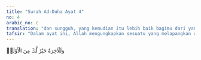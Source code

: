 ```yaml
---
title: "Surah Ad-Duha Ayat 4"
no: 4
arabic_no: ٤
translation: "dan sungguh, yang kemudian itu lebih baik bagimu dari yang permulaan."
tafsir: "Dalam ayat ini, Allah mengungkapkan sesuatu yang melapangkan dada Nabi saw dan menenteramkan jiwanya, bahwa keadaan Nabi dalam kehidupannya di hari-hari mendatang akan lebih baik dibandingkan dengan hari-hari yang telah lalu. Kebesarannya akan bertambah dan namanya akan lebih dikenal. Allah akan selalu membimbingnya untuk mencapai kemuliaan dan untuk menuju kepada kebesaran.\n\nSeakan-akan Allah mengatakan kepada Rasul-Nya, \"Apakah engkau kira bahwa Aku akan meninggalkanmu? Bahkan kedudukanmu di sisi-Ku sekarang lebih kukuh dan lebih dekat dari masa yang sudah-sudah.\"\n\nJanji Allah kepada Nabi Muhammad terus terbukti karena sejak itu nama Nabi saw semakin terkenal, kedudukannya semakin bertambah kuat, sehingga mencapai tingkat yang tidak pernah dicapai oleh para rasul sebelumnya. Allah telah menjadikan Nabi Muhammad sebagai rahmat, petunjuk, dan cahaya untuk seluruh alam dan seluruh hamba-Nya. Allah menjadikan cinta kepada Nabi Muhammad termasuk cinta kepada-Nya juga; mengikuti Nabi dan mematuhinya adalah jalan untuk memperoleh nikmat-nikmat-Nya, serta menjadikan umat Nabi sebagai saksi-saksi untuk manusia seluruhnya. Nabi saw sendiri telah menyiarkan agama Allah sesuai dengan kehendak-Nya sehingga sampai ke pelosok-pelosok dunia.\n\nIni adalah suatu kebesaran yang tiada bandingnya, suatu keunggulan yang tiada taranya, dan suatu kemuliaan yang tidak ada yang dapat mengimbanginya. Semua itu adalah anugerah Allah yang diberikan kepada orang yang dikehendaki-Nya."
---
```

وَلَلْاٰخِرَةُ خَيْرٌ لَّكَ مِنَ الْاُوْلٰىۗ
